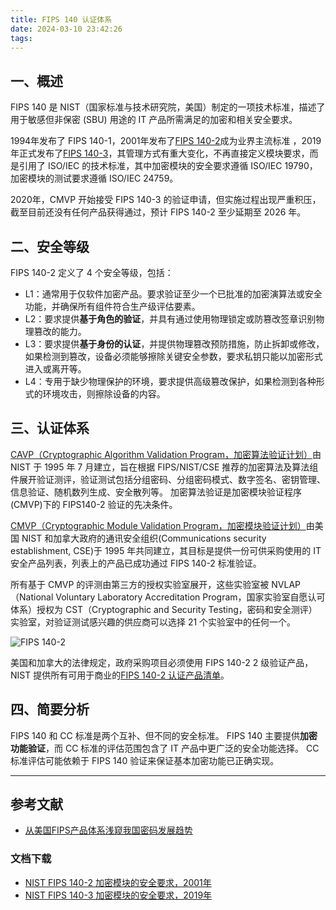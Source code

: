 ```yaml
---
title: FIPS 140 认证体系
date: 2024-03-10 23:42:26
tags:
---
```


## 一、概述

FIPS 140 是 NIST（国家标准与技术研究院，美国）制定的一项技术标准，描述了用于敏感但非保密 (SBU) 用途的 IT 产品所需满足的加密和相关安全要求。

1994年发布了 FIPS 140-1，2001年发布了[FIPS 140-2](https://csrc.nist.gov/pubs/fips/140-2/upd2/final)成为业界主流标准 ，2019年正式发布了[FIPS 140-3](https://csrc.nist.gov/pubs/fips/140-3/final)，其管理方式有重大变化，不再直接定义模块要求，而是引用了 ISO/IEC 的技术标准，其中加密模块的安全要求遵循 ISO/IEC 19790，加密模块的测试要求遵循 ISO/IEC 24759。

2020年，CMVP 开始接受 FIPS 140-3 的验证申请，但实施过程出现严重积压，截至目前还没有任何产品获得通过，预计 FIPS 140-2 至少延期至 2026 年。

## 二、安全等级

FIPS 140-2 定义了 4 个安全等级，包括：

- L1：通常用于仅软件加密产品。要求验证至少一个已批准的加密演算法或安全功能，并确保所有组件符合生产级评估要素。
- L2：要求提供**基于角色的验证**，并具有通过使用物理锁定或防篡改签章识别物理篡改的能力。
- L3：要求提供**基于身份的认证**，并提供物理篡改预防措施，防止拆卸或修改，如果检测到篡改，设备必须能够擦除关键安全参数，要求私钥只能以加密形式进入或离开等。
- L4：专用于缺少物理保护的环境，要求提供高级篡改保护，如果检测到各种形式的环境攻击，则擦除设备的内容。

## 三、认证体系

[CAVP（Cryptographic Algorithm Validation Program，加密算法验证计划）](https://csrc.nist.gov/projects/cryptographic-algorithm-validation-program)由 NIST 于 1995 年 7 月建立，旨在根据 FIPS/NIST/CSE 推荐的加密算法及算法组件展开验证测评，验证测试包括分组密码、分组密码模式、数字签名、密钥管理、信息验证、随机数列生成、安全散列等。
加密算法验证是加密模块验证程序(CMVP)下的 FIPS140-2 验证的先决条件。

[CMVP（Cryptographic Module Validation Program，加密模块验证计划）](https://csrc.nist.gov/projects/cryptographic-module-validation-program)由美国 NIST 和加拿大政府的通讯安全组织(Communications security establishment, CSE)于 1995 年共同建立，其目标是提供一份可供采购使用的 IT 安全产品列表，列表上的产品已成功通过 FIPS 140-2 标准验证。

所有基于 CMVP 的评测由第三方的授权实验室展开，这些实验室被 NVLAP（National Voluntary Laboratory Accreditation Program，国家实验室自愿认可体系）授权为 CST（Cryptographic and Security Testing，密码和安全测评）实验室，对验证测试感兴趣的供应商可以选择 21 个实验室中的任何一个。

![FIPS 140-2](FIPS140-2.jpg)

美国和加拿大的法律规定，政府采购项目必须使用 FIPS 140-2 2 级验证产品，NIST 提供所有可用于商业的[FIPS 140-2 认证产品清单](https://csrc.nist.gov/projects/cryptographic-module-validation-program)。

## 四、简要分析

FIPS 140 和 CC 标准是两个互补、但不同的安全标准。 FIPS 140 主要提供**加密功能验证**，而 CC 标准的评估范围包含了 IT 产品中更广泛的安全功能选择。 CC 标准评估可能依赖于 FIPS 140 验证来保证基本加密功能已正确实现。

---

## 参考文献

- [从美国FIPS产品体系浅窥我国密码发展趋势](https://www.secrss.com/articles/7687)

### 文档下载

- [NIST FIPS 140-2 加密模块的安全要求，2001年](NIST.FIPS.140-2.pdf)
- [NIST FIPS 140-3 加密模块的安全要求，2019年](NIST.FIPS.140-3.pdf)

